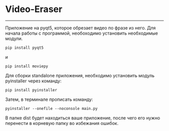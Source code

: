 # Video-Eraser
-------------------------------------------------------------------------
Приложение на pyqt5, которое обрезает видео по фразе из него.
Для начала работы с программой, необоходимо установить необходимые модули.

`pip install pyqt5`

и

`pip install moviepy`

Для сборки standalone приложения, необходимо установить модуль pyinstaller через команду:

`pip install pyinstaller`

Затем, в терминале прописать команду:

`pyinstaller --onefile --noconsole main.py`

В папке dist будет находиться ваше приложение, после чего его нужно перенести в корневую папку во избежания ошибок.
